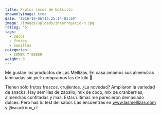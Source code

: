 ```yaml
---
title: Frutos secos de bolsillo
showonlyimage: true
date: '2016-10-06T16:25:14-03:00'
image: /images/uploads/interrogacio-n.jpg
rating: '5'
tags:
  - secos
  - frutos
  - semillas
categories:
  - COMER Y BEBER
weight: 0
---
```

Me gustan los productos de Las Mellizas. En casa amamos sus almendras laminadas sin piel: compramos las de kilo 😬. 

<!--more-->

Tienen sólo frutos frescos, crujientes. ¿La novedad? Ampliaron la variedad de snacks. Hay semillas de zapallo, mix de coco, mix de cranberries, almendras confitadas y más. Estás últimas me parecieron demasiado dulces. Pero has tu test del sabor. Las encuentras en www.lasmellizas.com y @snackbox_cl

